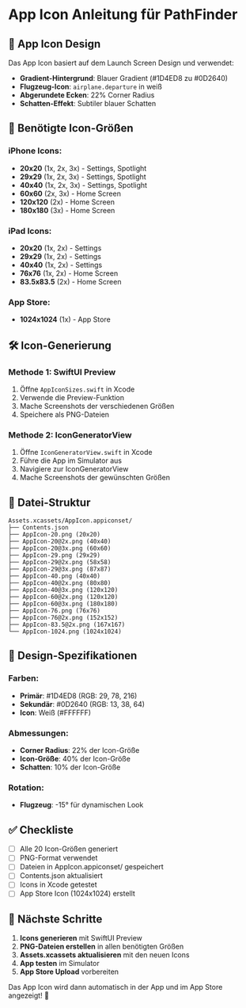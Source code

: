 # App Icon Anleitung für PathFinder

## 🎨 App Icon Design

Das App Icon basiert auf dem Launch Screen Design und verwendet:
- **Gradient-Hintergrund**: Blauer Gradient (#1D4ED8 zu #0D2640)
- **Flugzeug-Icon**: `airplane.departure` in weiß
- **Abgerundete Ecken**: 22% Corner Radius
- **Schatten-Effekt**: Subtiler blauer Schatten

## 📱 Benötigte Icon-Größen

### iPhone Icons:
- **20x20** (1x, 2x, 3x) - Settings, Spotlight
- **29x29** (1x, 2x, 3x) - Settings, Spotlight
- **40x40** (1x, 2x, 3x) - Settings, Spotlight
- **60x60** (2x, 3x) - Home Screen
- **120x120** (2x) - Home Screen
- **180x180** (3x) - Home Screen

### iPad Icons:
- **20x20** (1x, 2x) - Settings
- **29x29** (1x, 2x) - Settings
- **40x40** (1x, 2x) - Settings
- **76x76** (1x, 2x) - Home Screen
- **83.5x83.5** (2x) - Home Screen

### App Store:
- **1024x1024** (1x) - App Store

## 🛠️ Icon-Generierung

### Methode 1: SwiftUI Preview
1. Öffne `AppIconSizes.swift` in Xcode
2. Verwende die Preview-Funktion
3. Mache Screenshots der verschiedenen Größen
4. Speichere als PNG-Dateien

### Methode 2: IconGeneratorView
1. Öffne `IconGeneratorView.swift` in Xcode
2. Führe die App im Simulator aus
3. Navigiere zur IconGeneratorView
4. Mache Screenshots der gewünschten Größen

## 📁 Datei-Struktur

```
Assets.xcassets/AppIcon.appiconset/
├── Contents.json
├── AppIcon-20.png (20x20)
├── AppIcon-20@2x.png (40x40)
├── AppIcon-20@3x.png (60x60)
├── AppIcon-29.png (29x29)
├── AppIcon-29@2x.png (58x58)
├── AppIcon-29@3x.png (87x87)
├── AppIcon-40.png (40x40)
├── AppIcon-40@2x.png (80x80)
├── AppIcon-40@3x.png (120x120)
├── AppIcon-60@2x.png (120x120)
├── AppIcon-60@3x.png (180x180)
├── AppIcon-76.png (76x76)
├── AppIcon-76@2x.png (152x152)
├── AppIcon-83.5@2x.png (167x167)
└── AppIcon-1024.png (1024x1024)
```

## 🎯 Design-Spezifikationen

### Farben:
- **Primär**: #1D4ED8 (RGB: 29, 78, 216)
- **Sekundär**: #0D2640 (RGB: 13, 38, 64)
- **Icon**: Weiß (#FFFFFF)

### Abmessungen:
- **Corner Radius**: 22% der Icon-Größe
- **Icon-Größe**: 40% der Icon-Größe
- **Schatten**: 10% der Icon-Größe

### Rotation:
- **Flugzeug**: -15° für dynamischen Look

## ✅ Checkliste

- [ ] Alle 20 Icon-Größen generiert
- [ ] PNG-Format verwendet
- [ ] Dateien in AppIcon.appiconset/ gespeichert
- [ ] Contents.json aktualisiert
- [ ] Icons in Xcode getestet
- [ ] App Store Icon (1024x1024) erstellt

## 🚀 Nächste Schritte

1. **Icons generieren** mit SwiftUI Preview
2. **PNG-Dateien erstellen** in allen benötigten Größen
3. **Assets.xcassets aktualisieren** mit den neuen Icons
4. **App testen** im Simulator
5. **App Store Upload** vorbereiten

Das App Icon wird dann automatisch in der App und im App Store angezeigt! 🎉
